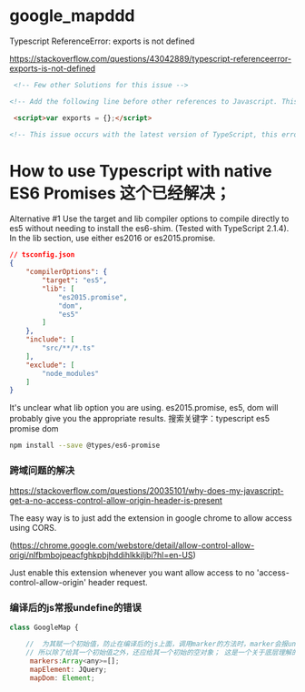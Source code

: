 # google_mapddd

Typescript ReferenceError: exports is not defined

https://stackoverflow.com/questions/43042889/typescript-referenceerror-exports-is-not-defined

```html
 <!-- Few other Solutions for this issue -->

<!-- Add the following line before other references to Javascript. This is a nice little hack. -->

 <script>var exports = {};</script>

<!-- This issue occurs with the latest version of TypeScript, this error can be eliminated by referring to typescript version 2.1.6 -->

```




# How to use Typescript with native ES6 Promises  这个已经解决；


Alternative #1
Use the target and lib compiler options to compile directly to es5 without needing to install the es6-shim. (Tested with TypeScript 2.1.4). In the lib section, use either es2016 or es2015.promise.

```json
// tsconfig.json
{
    "compilerOptions": {
        "target": "es5",
        "lib": [
            "es2015.promise",
            "dom",
            "es5"
        ]
    },
    "include": [
        "src/**/*.ts"
    ],
    "exclude": [
        "node_modules"
    ]
}

```

It's unclear what lib option you are using. es2015.promise, es5, dom will probably give you the appropriate results.  搜索关键字：typescript es5 promise dom

```bash
npm install --save @types/es6-promise

```

### 跨域问题的解决

https://stackoverflow.com/questions/20035101/why-does-my-javascript-get-a-no-access-control-allow-origin-header-is-present


The easy way is to just add the extension in google chrome to allow access using CORS.

(https://chrome.google.com/webstore/detail/allow-control-allow-origi/nlfbmbojpeacfghkpbjhddihlkkiljbi?hl=en-US)

Just enable this extension whenever you want allow access to no 'access-control-allow-origin' header request.


### 编译后的js常报undefine的错误

```js
class GoogleMap {
  
    //  为其赋一个初始值，防止在编译后的js上面，调用marker的方法时，marker会报undefine; 因为类型不会参与编译，所以我们去调用marker.push方法没用，会报undefine；
    // 所以除了给其一个初始值之外，还应给其一个初始的空对象； 这是一个关于底层理解的要点；
     markers:Array<any>=[];
     mapElement: JQuery;
     mapDom: Element;


```
